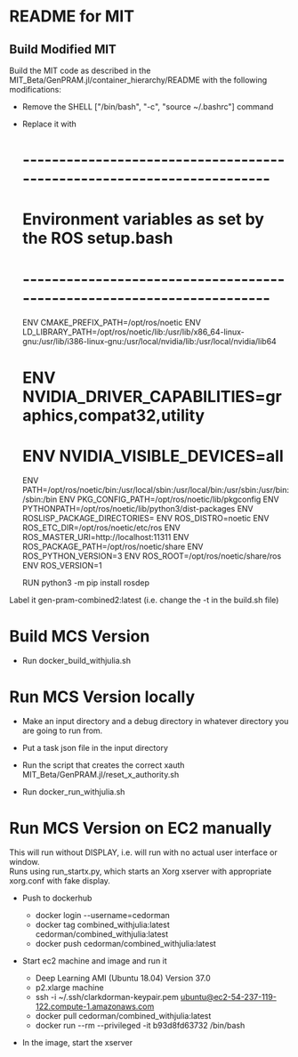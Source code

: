 
# README for MIT

## Build Modified MIT

Build the MIT code as described in the MIT_Beta/GenPRAM.jl/container_hierarchy/README
with the following modifications:

- Remove the SHELL ["/bin/bash", "-c", "source ~/.bashrc"]
   command


- Replace it with

    # ----------------------------------------------------------------------
    # Environment variables as set by the ROS setup.bash
    # ----------------------------------------------------------------------
    ENV CMAKE_PREFIX_PATH=/opt/ros/noetic
    ENV LD_LIBRARY_PATH=/opt/ros/noetic/lib:/usr/lib/x86_64-linux-gnu:/usr/lib/i386-linux-gnu:/usr/local/nvidia/lib:/usr/local/nvidia/lib64
    # ENV NVIDIA_DRIVER_CAPABILITIES=graphics,compat32,utility
    # ENV NVIDIA_VISIBLE_DEVICES=all
    ENV PATH=/opt/ros/noetic/bin:/usr/local/sbin:/usr/local/bin:/usr/sbin:/usr/bin:/sbin:/bin
    ENV PKG_CONFIG_PATH=/opt/ros/noetic/lib/pkgconfig
    ENV PYTHONPATH=/opt/ros/noetic/lib/python3/dist-packages
    ENV ROSLISP_PACKAGE_DIRECTORIES=
    ENV ROS_DISTRO=noetic
    ENV ROS_ETC_DIR=/opt/ros/noetic/etc/ros
    ENV ROS_MASTER_URI=http://localhost:11311
    ENV ROS_PACKAGE_PATH=/opt/ros/noetic/share
    ENV ROS_PYTHON_VERSION=3
    ENV ROS_ROOT=/opt/ros/noetic/share/ros
    ENV ROS_VERSION=1
    
    RUN python3 -m pip install rosdep

Label it gen-pram-combined2:latest (i.e. change the -t in the build.sh file)

# Build MCS Version

- Run docker_build_withjulia.sh

# Run MCS Version locally

- Make an input directory and a debug directory in whatever directory
  you are going to run from.

- Put a task json file in the input directory

- Run the script that creates the correct xauth MIT_Beta/GenPRAM.jl/reset_x_authority.sh

- Run docker_run_withjulia.sh

# Run MCS Version on EC2 manually

This will run without DISPLAY, i.e. will run with no actual user interface or window.  
Runs using run_startx.py, which starts an Xorg xserver with appropriate xorg.conf with
fake display.

- Push to dockerhub

  - docker login --username=cedorman
  - docker tag combined_withjulia:latest cedorman/combined_withjulia:latest
  - docker push cedorman/combined_withjulia:latest
  
- Start ec2 machine and image and run it

  - Deep Learning AMI (Ubuntu 18.04) Version 37.0
  - p2.xlarge machine 
  - ssh -i ~/.ssh/clarkdorman-keypair.pem ubuntu@ec2-54-237-119-122.compute-1.amazonaws.com
  - docker pull cedorman/combined_withjulia:latest
  - docker run --rm --privileged -it b93d8fd63732 /bin/bash

- In the image, start the xserver

  

